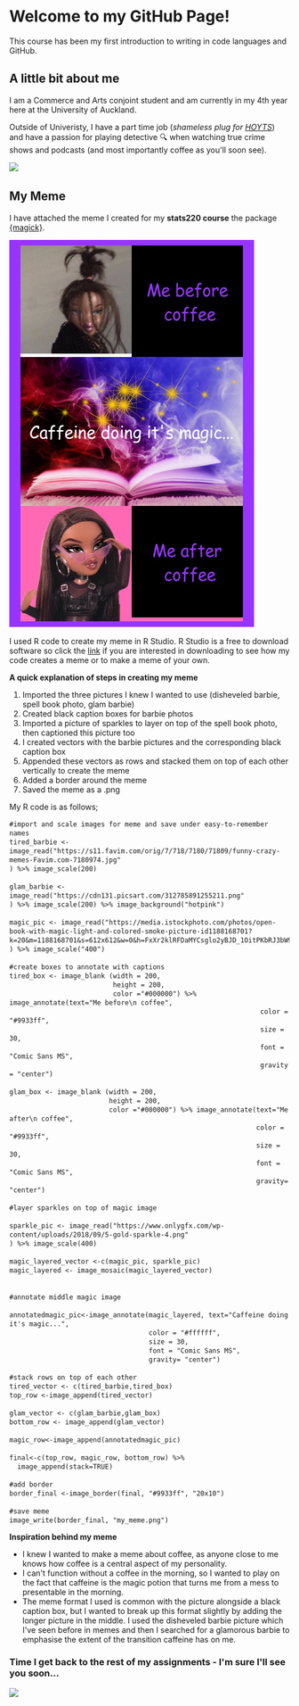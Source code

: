 # Welcome to my GitHub Page!

This course has been my first introduction to writing in code languages and GitHub.

## A little bit about me

I am a Commerce and Arts conjoint student and am currently in my 4th year here at the University of Auckland. 

Outside of Univeristy, I have a part time job (*shameless plug for [HOYTS](https://www.hoyts.co.nz)*) and have a passion for playing detective 🔍 when watching true crime shows and podcasts (and most importantly coffee as you'll soon see). 

![](https://media4.giphy.com/media/o2CbCvGN6qaUsHYu4F/giphy.gif)


## My Meme

I have attached the meme I created for my **stats220 course** the package [{magick}](https://cran.r-project.org/web/packages/magick/vignettes/intro.html). 

![](my_meme.png)

I used R code to create my meme in R Studio. R Studio is a free to download software so click the [link](https://www.rstudio.com/products/rstudio/download/) if you are interested in downloading to see how my code creates a meme or to make a meme of your own. 

**A quick explanation of steps in creating my meme**
1. Imported the three pictures I knew I wanted to use (disheveled barbie, spell book photo, glam barbie)
2. Created black caption boxes for barbie photos
3. Imported a picture of sparkles to layer on top of the spell book photo, then captioned this picture too
4. I created vectors with the barbie pictures and the corresponding black caption box
5. Appended these vectors as rows and stacked them on top of each other vertically to create the meme
6. Added a border around the meme
7. Saved the meme as a .png

My R code is as follows; 
```{r my_meme)
#import and scale images for meme and save under easy-to-remember names
tired_barbie <- image_read("https://s11.favim.com/orig/7/718/7180/71809/funny-crazy-memes-Favim.com-7180974.jpg"
) %>% image_scale(200)

glam_barbie <- image_read("https://cdn131.picsart.com/312785891255211.png"
) %>% image_scale(200) %>% image_background("hotpink")

magic_pic <- image_read("https://media.istockphoto.com/photos/open-book-with-magic-light-and-colored-smoke-picture-id1188168701?k=20&m=1188168701&s=612x612&w=0&h=FxXr2klRFDaMYCsglo2yBJD_1OitPKbRJ3bW9rAwSuY="
) %>% image_scale("400") 

#create boxes to annotate with captions
tired_box <- image_blank (width = 200,
                          height = 200,
                          color ="#000000") %>% image_annotate(text="Me before\n coffee",
                                                               color = "#9933ff",
                                                               size = 30,
                                                               font = "Comic Sans MS",
                                                               gravity = "center")

glam_box <- image_blank (width = 200,
                         height = 200,
                         color ="#000000") %>% image_annotate(text="Me after\n coffee",
                                                              color = "#9933ff",
                                                              size = 30,
                                                              font = "Comic Sans MS",
                                                              gravity= "center")

#layer sparkles on top of magic image

sparkle_pic <- image_read("https://www.onlygfx.com/wp-content/uploads/2018/09/5-gold-sparkle-4.png"
) %>% image_scale(400)

magic_layered_vector <-c(magic_pic, sparkle_pic)
magic_layered <- image_mosaic(magic_layered_vector)


#annotate middle magic image 

annotatedmagic_pic<-image_annotate(magic_layered, text="Caffeine doing it's magic...",
                                   color = "#ffffff",
                                   size = 30,
                                   font = "Comic Sans MS",
                                   gravity= "center")

#stack rows on top of each other
tired_vector <- c(tired_barbie,tired_box)
top_row <-image_append(tired_vector)

glam_vector <- c(glam_barbie,glam_box)
bottom_row <- image_append(glam_vector)

magic_row<-image_append(annotatedmagic_pic)

final<-c(top_row, magic_row, bottom_row) %>%
  image_append(stack=TRUE)

#add border 
border_final <-image_border(final, "#9933ff", "20x10")

#save meme
image_write(border_final, "my_meme.png")
```


**Inspiration behind my meme**
- I knew I wanted to make a meme about coffee, as anyone close to me knows how coffee is a central aspect of my personality. 
- I can't function without a coffee in the morning, so I wanted to play on the fact that caffeine is the magic potion that turns me from a mess to presentable in the morning.
- The meme format I used is common with the picture alongside a black caption box, but I wanted to break up this format slightly by adding the longer picture in the middle. I used the disheveled barbie picture which I've seen before in memes and then I searched for a glamorous barbie to emphasise the extent of the transition caffeine has on me.  


### Time I get back to the rest of my assignments - I'm sure I'll see you soon...

![](https://media0.giphy.com/media/unQ3IJU2RG7DO/giphy.gif)
